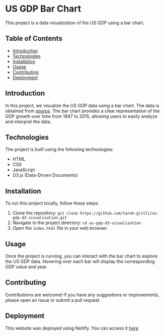 # US GDP Bar Chart

This project is a data visualization of the US GDP using a bar chart.

## Table of Contents
- [Introduction](#introduction)
- [Technologies](#technologies)
- [Installation](#installation)
- [Usage](#usage)
- [Contributing](#contributing)
- [Deployment](#deployment)

## Introduction

In this project, we visualize the US GDP data using a bar chart. The data is obtained from [source](https://raw.githubusercontent.com/freeCodeCamp/ProjectReferenceData/master/GDP-data.json). The bar chart provides a clear representation of the GDP growth over time from 1947 to 2015, allowing users to easily analyze and interpret the data.

## Technologies

The project is built using the following technologies:

- HTML
- CSS
- JavaScript
- D3.js (Data-Driven Documents)

## Installation

To run this project locally, follow these steps:

1. Clone the repository: `git clone https://github.com/tarek-gritli/us-gdp-d3-visualisation.git`
2. Navigate to the project directory: `cd us-gdp-d3-visualisation`
3. Open the `index.html` file in your web browser.

## Usage

Once the project is running, you can interact with the bar chart to explore the US GDP data. Hovering over each bar will display the corresponding GDP value and year.

## Contributing

Contributions are welcome! If you have any suggestions or improvements, please open an issue or submit a pull request.

## Deployment

This website was deployed using Netlify. You can access it [here](https://us-gdp-bar-chart-d3.netlify.app/)
